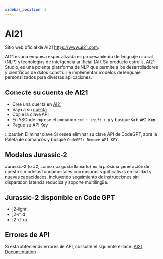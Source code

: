 ```yaml
---
sidebar_position: 3
---
```

# AI21
Sitio web oficial de AI21 https://www.ai21.com. 

AI21 es una empresa especializada en procesamiento de lenguaje natural (NLP) y tecnologías de inteligencia artificial (AI). Su producto estrella, AI21 Studio, es una potente plataforma de NLP que permite a los desarrolladores y científicos de datos construir e implementar modelos de lenguaje personalizados para diversas aplicaciones. 

## Conecte su cuenta de AI21 
- Cree una cuenta en [AI21](https://www.ai21.com/)
- Vaya a su [cuenta](https://studio.ai21.com/account/account)
- Copie la clave API
- En VSCode ingrese el comando ```cmd + shift + p``` y busque **`Set API Key`**
- Pegue su API Key

:::caution Eliminar clave 
Si desea eliminar su clave API de CodeGPT, abra la Paleta de comandos y busque `CodeGPT: Remove API KEY`. 

## Modelos Jurassic-2 
Jurassic-2 (o J2, como nos gusta llamarlo) es la próxima generación de nuestros modelos fundamentales con mejoras significativas en calidad y nuevas capacidades, incluyendo seguimiento de instrucciones sin disparador, latencia reducida y soporte multilingüe. 

## Jurassic-2 disponible en Code GPT 
- j2-light 
- j2-mid 
- j2-ultra 

## Errores de API 
Si está obteniendo errores de API, consulte el siguiente enlace: [AI21 Documentation](https://docs.ai21.com/reference/j2-complete-api-ref)
